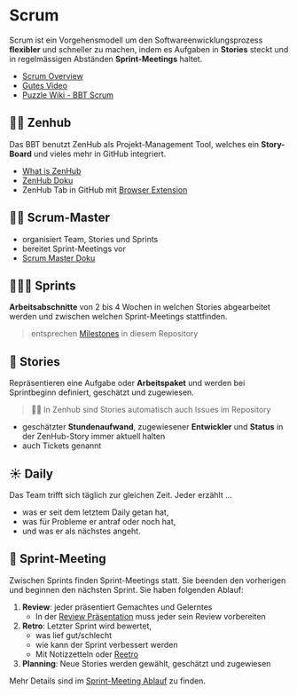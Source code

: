# Scrum
Scrum ist ein Vorgehensmodell um den Softwareenwicklungsprozess **flexibler** und schneller zu machen, indem es Aufgaben in **Stories** steckt und in regelmässigen Abständen **Sprint-Meetings** haltet.

- [Scrum Overview](https://www.mountaingoatsoftware.com/agile/scrum/resources/overview)
- [Gutes Video](https://www.youtube.com/watch?v=4rBz9in_PsI)
- [Puzzle Wiki - BBT Scrum](https://wiki.puzzle.ch/Puzzle/BbtScrum)

## 🧘🏾 Zenhub

Das BBT benutzt ZenHub als Projekt-Management Tool, welches ein **Story-Board** und vieles mehr in GitHub integriert.

- [What is ZenHub](https://help.zenhub.com/support/solutions/articles/43000010778-what-is-zenhub-an-intro-to-zenhub-in-github)
- [ZenHub Doku](zenhub.md)
- ZenHub Tab in GitHub mit [Browser Extension](https://www.zenhub.com/extension)

## 🧙‍♂️ Scrum-Master

- organisiert Team, Stories und Sprints
- bereitet Sprint-Meetings vor
- [Scrum Master Doku](scrum_master.md)

## 🏃🏽‍♂️ Sprints

**Arbeitsabschnitte** von 2 bis 4 Wochen in welchen Stories abgearbeitet werden und zwischen welchen Sprint-Meetings stattfinden.

> entsprechen [Milestones](https://github.com/puzzle-bbt/bbt/milestones) in diesem Repository

## 🎫 Stories

Repräsentieren eine Aufgabe oder **Arbeitspaket** und werden bei Sprintbeginn definiert, geschätzt und zugewiesen.

> 🧘🏾 In Zenhub sind Stories automatisch auch Issues im Repository
- geschätzter **Stundenaufwand**, zugewiesener **Entwickler** und **Status** in der ZenHub-Story immer aktuell halten
- auch Tickets genannt

## ☀️ Daily

Das Team trifft sich täglich zur gleichen Zeit. Jeder erzählt ...

- was er seit dem letztem Daily getan hat,
- was für Probleme er antraf oder noch hat,
- und was er als nächstes angeht.

## 🤝 Sprint-Meeting

Zwischen Sprints finden Sprint-Meetings statt. Sie beenden den vorherigen und beginnen den nächsten Sprint. 
Sie haben folgenden Ablauf:

1. **Review**: jeder präsentiert Gemachtes und Gelerntes
    - In der [Review Präsentation](review_presentation.md) muss jeder sein Review vorbereiten
2. **Retro**: Letzter Sprint wird bewertet,
    - was lief gut/schlecht
    - wie kann der Sprint verbessert werden
    - Mit Notizzetteln oder [Reetro](https://www.reetro.app/)
3. **Planning**: Neue Stories werden gewählt, geschätzt und zugewiesen

Mehr Details sind im [Sprint-Meeting Ablauf](sprint_meeting_ablauf.md) zu finden.
